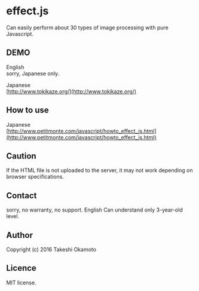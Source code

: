 # effect.js
Can easily perform about 30 types of  image processing with pure Javascript.

## DEMO
English  
sorry, Japanese only.

Japanese  
[http://www.tokikaze.org/](http://www.tokikaze.org/)  

## How to use 

Japanese  
[http://www.petitmonte.com/javascript/howto_effect_js.html](http://www.petitmonte.com/javascript/howto_effect_js.html)  

## Caution
If the HTML file is not uploaded to the server, it may not work depending on browser specifications.

## Contact
sorry, no warranty, no support. English Can understand only 3-year-old level.  

## Author
Copyright (c) 2016 Takeshi Okamoto

## Licence
MIT license.  
